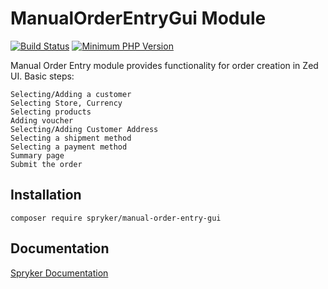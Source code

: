 # ManualOrderEntryGui Module
[![Build Status](https://travis-ci.org/spryker/manual-order-entry-gui.svg)](https://travis-ci.org/spryker/manual-order-entry-gui)
[![Minimum PHP Version](https://img.shields.io/badge/php-%3E%3D%207.2-8892BF.svg)](https://php.net/)

Manual Order Entry module provides functionality for order creation in Zed UI.
Basic steps:

    Selecting/Adding a customer
    Selecting Store, Currency
    Selecting products
    Adding voucher
    Selecting/Adding Customer Address
    Selecting a shipment method
    Selecting a payment method
    Summary page
    Submit the order

## Installation

```
composer require spryker/manual-order-entry-gui
```

## Documentation

[Spryker Documentation](https://academy.spryker.com/developing_with_spryker/module_guide/modules.html)
